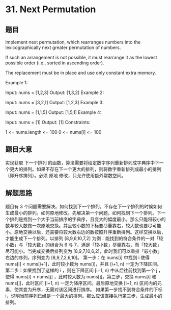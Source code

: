 # 31. Next Permutation #
## 题目 #
Implement next permutation, which rearranges numbers into the lexicographically next greater permutation of numbers.

If such an arrangement is not possible, it must rearrange it as the lowest possible order (i.e., sorted in ascending order).

The replacement must be  in place and use only constant extra memory.

Example 1:

Input: nums = [1,2,3]
Output: [1,3,2]
Example 2:

Input: nums = [3,2,1]
Output: [1,2,3]
Example 3:

Input: nums = [1,1,5]
Output: [1,5,1]
Example 4:

Input: nums = [1]
Output: [1]
Constraints:

1 <= nums.length <= 100
0 <= nums[i] <= 100
## 题目大意 #
实现获取 下一个排列 的函数，算法需要将给定数字序列重新排列成字典序中下一个更大的排列。如果不存在下一个更大的排列，则将数字重新排列成最小的排列（即升序排列）。必须 原地 修改，只允许使用额外常数空间。

## 解题思路 #
题目有 3 个问题需要解决。如何找到下一个排列。不存在下一个排列的时候如何生成最小的排列。如何原地修改。先解决第一个问题，如何找到下一个排列。下一个排列是找到一个大于当前排序的字典序，且变大的幅度最小。那么只能将较小的数与较大数做一次原地交换。并且较小数的下标要尽量靠右，较大数也要尽可能小。原地交换以后，还需要将较大数右边的数按照升序重新排列。这样交换以后，才能生成下一个排列。以排列 [8,9,6,10,7,2] 为例：能找到的符合条件的一对「较小数」与「较大数」的组合为 6 与 7，满足「较小数」尽量靠右，而「较大数」尽可能小。当完成交换后排列变为 [8,9,7,10,6,2]，此时我们可以重排「较小数」右边的序列，序列变为 [8,9,7,2,6,10]。
第一步：在 nums[i] 中找到 i 使得 nums[i] < nums[i+1]，此时较小数为 nums[i]，并且 [i+1, n) 一定为下降区间。第二步：如果找到了这样的 i ，则在下降区间 [i+1, n) 中从后往前找到第一个 j ，使得 nums[i] < nums[j] ，此时较大数为 nums[j]。第三步，交换 nums[i] 和 nums[j]，此时区间 [i+1, n) 一定为降序区间。最后原地交换 [i+1, n) 区间内的元素，使其变为升序，无需对该区间进行排序。
如果第一步找不到符合条件的下标 i，说明当前序列已经是一个最大的排列。那么应该直接执行第三步，生成最小的排列。
